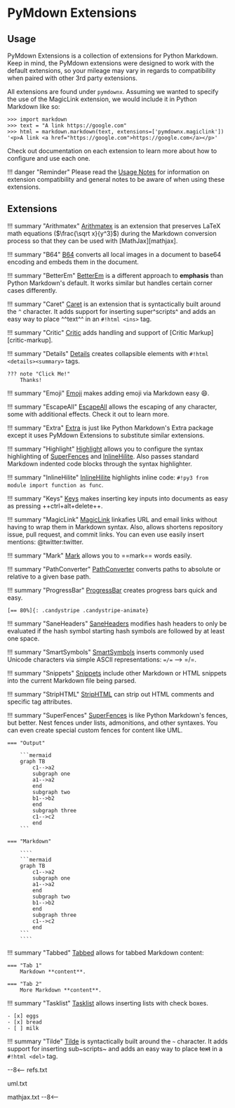 # PyMdown Extensions

## Usage

PyMdown Extensions is a collection of extensions for Python Markdown.  Keep in mind, the PyMdown extensions were
designed to work with the default extensions, so your mileage may vary in regards to compatibility when paired with
other 3rd party extensions.

All extensions are found under `pymdownx`.  Assuming we wanted to specify the use of the MagicLink extension, we would
include it in Python Markdown like so:

```pycon3
>>> import markdown
>>> text = "A link https://google.com"
>>> html = markdown.markdown(text, extensions=['pymdownx.magiclink'])
'<p>A link <a href="https://google.com">https://google.com</a></p>'
```

Check out documentation on each extension to learn more about how to configure and use each one.

!!! danger "Reminder"
    Please read the [Usage Notes](usage_notes.md) for information on extension compatibility and general notes to be
    aware of when using these extensions.

## Extensions

!!! summary "Arithmatex"
    [Arithmatex](extensions/arithmatex.md) is an extension that preserves LaTeX math equations ($\frac{\sqrt x}{y^3}$)
    during the Markdown conversion process so that they can be used with [MathJax][mathjax].

!!! summary "B64"
    [B64](extensions/b64.md) converts all local images in a document to base64 encoding and embeds them in the document.

!!! summary "BetterEm"
    [BetterEm](extensions/betterem.md) is a different approach to **emphasis** than Python Markdown's default.  It works
    similar but handles certain corner cases differently.

!!! summary "Caret"
    [Caret](extensions/caret.md) is an extension that is syntactically built around the `^` character. It adds support
    for inserting super^scripts^ and adds an easy way to place ^^text^^ in an `#!html <ins>` tag.

!!! summary "Critic"
    [Critic](extensions/critic.md) adds handling and support of [Critic Markup][critic-markup].

!!! summary "Details"
    [Details](extensions/details.md) creates collapsible elements with `#!html <details><summary>` tags.

    ??? note "Click Me!"
        Thanks!

!!! summary "Emoji"
    [Emoji](extensions/emoji.md) makes adding emoji via Markdown easy :smile:.

!!! summary "EscapeAll"
    [EscapeAll](extensions/escapeall.md) allows the escaping of any character, some with additional effects.  Check it
    out to learn more.

!!! summary "Extra"
    [Extra](extensions/extra.md) is just like Python Markdown's Extra package except it uses PyMdown Extensions to
    substitute similar extensions.

!!! summary "Highlight"
    [Highlight](extensions/highlight.md) allows you to configure the syntax highlighting of
    [SuperFences](extensions/superfences.md) and [InlineHilite](extensions/inlinehilite.md).  Also passes standard
    Markdown indented code blocks through the syntax highlighter.

!!! summary "InlineHilite"
    [InlineHilite](extensions/inlinehilite.md) highlights inline code: `#!py3 from module import function as func`.

!!! summary "Keys"
    [Keys](extensions/keys.md) makes inserting key inputs into documents as easy as pressing ++ctrl+alt+delete++.

!!! summary "MagicLink"
    [MagicLink](extensions/magiclink.md) linkafies URL and email links without having to wrap them in Markdown syntax.
    Also, allows shortens repository issue, pull request, and commit links. You can even use easily insert mentions:
    @twitter:twitter.

!!! summary "Mark"
    [Mark](extensions/mark.md) allows you to ==mark== words easily.

!!! summary "PathConverter"
    [PathConverter](extensions/pathconverter.md) converts paths to absolute or relative to a given base path.

!!! summary "ProgressBar"
    [ProgressBar](extensions/progressbar.md) creates progress bars quick and easy.

    [== 80%]{: .candystripe .candystripe-animate}

!!! summary "SaneHeaders"
    [SaneHeaders](extensions/saneheaders.md) modifies hash headers to only be evaluated if the hash symbol starting hash
    symbols are followed by at least one space.

!!! summary "SmartSymbols"
    [SmartSymbols](extensions/smartsymbols.md) inserts commonly used Unicode characters via simple ASCII
    representations: `=/=` --> =/=.

!!! summary "Snippets"
    [Snippets](extensions/snippets.md) include other Markdown or HTML snippets into the current Markdown file being
    parsed.

!!! summary "StripHTML"
    [StripHTML](extensions/striphtml.md) can strip out HTML comments and specific tag attributes.

!!! summary "SuperFences"
    [SuperFences](extensions/superfences.md) is like Python Markdown's fences, but better. Nest fences under lists,
    admonitions, and other syntaxes. You can even create special custom fences for content like UML.

    === "Output"

        ```mermaid
        graph TB
            c1-->a2
            subgraph one
            a1-->a2
            end
            subgraph two
            b1-->b2
            end
            subgraph three
            c1-->c2
            end
        ```

    === "Markdown"

        ````
        ```mermaid
        graph TB
            c1-->a2
            subgraph one
            a1-->a2
            end
            subgraph two
            b1-->b2
            end
            subgraph three
            c1-->c2
            end
        ```
        ````

!!! summary "Tabbed"
    [Tabbed](extensions/tabbed.md) allows for tabbed Markdown content:

    === "Tab 1"
        Markdown **content**.

    === "Tab 2"
        More Markdown **content**.

!!! summary "Tasklist"
    [Tasklist](extensions/tasklist.md) allows inserting lists with check boxes.

    - [x] eggs
    - [x] bread
    - [ ] milk

!!! summary "Tilde"
    [Tilde](extensions/tilde.md) is syntactically built around the `~` character. It adds support for inserting
    sub~scripts~ and adds an easy way to place ~~text~~ in a `#!html <del>` tag.

--8<--
refs.txt

uml.txt

mathjax.txt
--8<--
